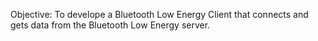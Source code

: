Objective: To develope a Bluetooth Low Energy Client that connects and gets data from the Bluetooth Low Energy server.

